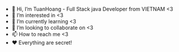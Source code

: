 - 👋 Hi, I’m TuanHoang - Full Stack java Developer from VIETNAM <3
- 👀 I’m interested in <3
- 🌱 I’m currently learning <3
- 💞️ I’m looking to collaborate on <3
- 📫 How to reach me <3
- ❤ Everything are secret!

<!---
hoangtuan2402/hoangtuan2402 is a ✨ special ✨ repository because its `README.md` (this file) appears on your GitHub profile.
You can click the Preview link to take a look at your changes.
--->
